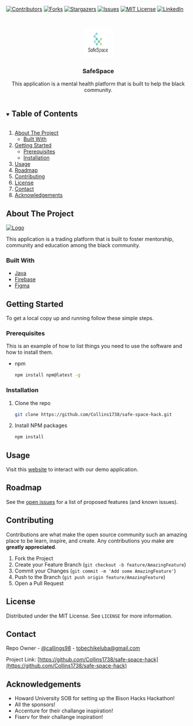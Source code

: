<!-- PROJECT SHIELDS -->
<!--
*** I'm using markdown "reference style" links for readability.
*** Reference links are enclosed in brackets [ ] instead of parentheses ( ).
*** See the bottom of this document for the declaration of the reference variables
*** for contributors-url, forks-url, etc. This is an optional, concise syntax you may use.
*** https://www.markdownguide.org/basic-syntax/#reference-style-links
-->
[![Contributors][contributors-shield]][contributors-url]
[![Forks][forks-shield]][forks-url]
[![Stargazers][stars-shield]][stars-url]
[![Issues][issues-shield]][issues-url]
[![MIT License][license-shield]][license-url]
[![LinkedIn][linkedin-shield]][linkedin-url]



<!-- PROJECT LOGO -->
<br />
<p align="center">
  <a href="https://github.com/Collins1738/safe-space-hack">
    <img src="logo.png" alt="Logo" width="80" height="80">
  </a>

  <h3 align="center">SafeSpace</h3>

  <p align="center">
    This application is a mental health platform that is built to help the black community.

  </p>
</p>



<!-- TABLE OF CONTENTS -->
<details open="open">
  <summary><h2 style="display: inline-block">Table of Contents</h2></summary>
  <ol>
    <li>
      <a href="#about-the-project">About The Project</a>
      <ul>
        <li><a href="#built-with">Built With</a></li>
      </ul>
    </li>
    <li>
      <a href="#getting-started">Getting Started</a>
      <ul>
        <li><a href="#prerequisites">Prerequisites</a></li>
        <li><a href="#installation">Installation</a></li>
      </ul>
    </li>
    <li><a href="#usage">Usage</a></li>
    <li><a href="#roadmap">Roadmap</a></li>
    <li><a href="#contributing">Contributing</a></li>
    <li><a href="#license">License</a></li>
    <li><a href="#contact">Contact</a></li>
    <li><a href="#acknowledgements">Acknowledgements</a></li>
  </ol>
</details>



<!-- ABOUT THE PROJECT -->
## About The Project

<a href="https://github.com/Collins1738/safe-space-hack">
    <img src="" alt="Logo" width="200" height="350">
  </a>

This application is a trading platform that is built to foster mentorship, community and education among the black community.


### Built With

* [Java]()
* [Firebase]()
* [Figma]()


<!-- GETTING STARTED -->
## Getting Started

To get a local copy up and running follow these simple steps.

### Prerequisites

This is an example of how to list things you need to use the software and how to install them.
* npm
  ```sh
  npm install npm@latest -g
  ```

### Installation

1. Clone the repo
   ```sh
   git clone https://github.com/Collins1738/safe-space-hack.git
   ```
2. Install NPM packages
   ```sh
   npm install
   ```



<!-- USAGE EXAMPLES -->
## Usage

Visit this [website](https://example.com) to interact with our demo application.



<!-- ROADMAP -->
## Roadmap

See the [open issues](https://github.com/Collins1738/safe-space-hack/issues) for a list of proposed features (and known issues).



<!-- CONTRIBUTING -->
## Contributing

Contributions are what make the open source community such an amazing place to be learn, inspire, and create. Any contributions you make are **greatly appreciated**.

1. Fork the Project
2. Create your Feature Branch (`git checkout -b feature/AmazingFeature`)
3. Commit your Changes (`git commit -m 'Add some AmazingFeature'`)
4. Push to the Branch (`git push origin feature/AmazingFeature`)
5. Open a Pull Request



<!-- LICENSE -->
## License

Distributed under the MIT License. See `LICENSE` for more information.



<!-- CONTACT -->
## Contact

Repo Owner - [@callings98](https://twitter.com/collins) - tobechikeluba@gmail.com

Project Link: [https://github.com/Collins1738/safe-space-hack](https://github.com/Collins1738/safe-space-hack)



<!-- ACKNOWLEDGEMENTS -->
## Acknowledgements

* Howard University SOB for setting up the Bison Hacks Hackathon! 
* All the sponsors!
* Accenture for their challange inspiration!
* Fiserv for their challange inspiration!





<!-- MARKDOWN LINKS & IMAGES -->
<!-- https://www.markdownguide.org/basic-syntax/#reference-style-links -->
[contributors-shield]: https://img.shields.io/github/contributors/Collins1738/safe-space-hack.svg?style=for-the-badge
[contributors-url]: https://github.com/Collins1738/safe-space-hack/graphs/contributors
[forks-shield]: https://img.shields.io/github/forks/Collins1738/safe-space-hack.svg?style=for-the-badge
[forks-url]: https://github.com/Collins1738/safe-space-hack/network/members
[stars-shield]: https://img.shields.io/github/stars/Collins1738/safe-space-hack.svg?style=for-the-badge
[stars-url]: https://github.com/Collins1738/safe-space-hack/stargazers
[issues-shield]: https://img.shields.io/github/issuesCollins1738/safe-space-hack.svg?style=for-the-badge
[issues-url]: https://github.com/Collins1738/safe-space-hack/issues
[license-shield]: https://img.shields.io/github/license/tonioshikanlu/tubman-hack.svg?style=for-the-badge
[license-url]: https://github.com/Collins1738/safe-space-hack/blob/main/LICENSE
[linkedin-shield]: https://img.shields.io/badge/-LinkedIn-black.svg?style=for-the-badge&logo=linkedin&colorB=555
[linkedin-url]: https://www.linkedin.com/in/collins
